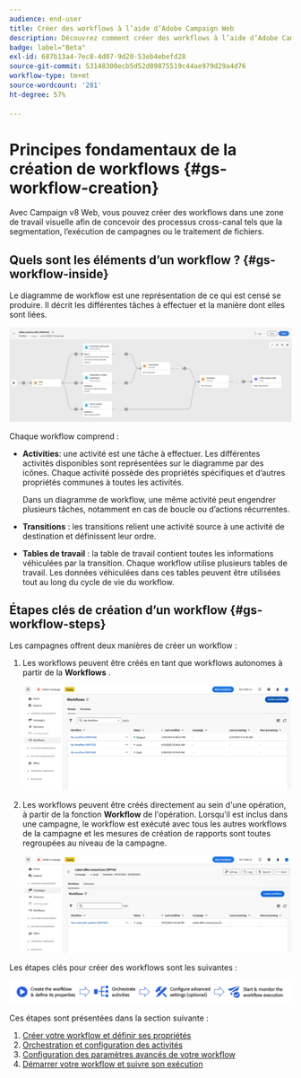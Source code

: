 ```yaml
---
audience: end-user
title: Créer des workflows à l’aide d’Adobe Campaign Web
description: Découvrez comment créer des workflows à l’aide d’Adobe Campaign Web.
badge: label="Beta"
exl-id: 687b13a4-7ec8-4d07-9d20-53eb4ebefd28
source-git-commit: 53148300ecb5d52d89875519c44ae979d29a4d76
workflow-type: tm+mt
source-wordcount: '281'
ht-degree: 57%

---
```



# Principes fondamentaux de la création de workflows {#gs-workflow-creation}

Avec Campaign v8 Web, vous pouvez créer des workflows dans une zone de travail visuelle afin de concevoir des processus cross-canal tels que la segmentation, l’exécution de campagnes ou le traitement de fichiers.


## Quels sont les éléments d’un workflow ? {#gs-workflow-inside}

Le diagramme de workflow est une représentation de ce qui est censé se produire. Il décrit les différentes tâches à effectuer et la manière dont elles sont liées.

![](assets/workflow-example.png)

Chaque workflow comprend :

* **Activities**: une activité est une tâche à effectuer. Les différentes activités disponibles sont représentées sur le diagramme par des icônes. Chaque activité possède des propriétés spécifiques et d’autres propriétés communes à toutes les activités.

  Dans un diagramme de workflow, une même activité peut engendrer plusieurs tâches, notamment en cas de boucle ou d’actions récurrentes.

* **Transitions** : les transitions relient une activité source à une activité de destination et définissent leur ordre.

* **Tables de travail** : la table de travail contient toutes les informations véhiculées par la transition. Chaque workflow utilise plusieurs tables de travail. Les données véhiculées dans ces tables peuvent être utilisées tout au long du cycle de vie du workflow.

## Étapes clés de création d’un workflow {#gs-workflow-steps}


Les campagnes offrent deux manières de créer un workflow :

1. Les workflows peuvent être créés en tant que workflows autonomes à partir de la **Workflows** .

   ![](assets/create-a-standalone-wf.png)

1. Les workflows peuvent être créés directement au sein d&#39;une opération, à partir de la fonction **Workflow** de l&#39;opération. Lorsqu’il est inclus dans une campagne, le workflow est exécuté avec tous les autres workflows de la campagne et les mesures de création de rapports sont toutes regroupées au niveau de la campagne.

   ![](assets/create-a-wf-from-a-campaign.png)


Les étapes clés pour créer des workflows sont les suivantes :

![](assets/workflow-creation-process.png)

Ces étapes sont présentées dans la section suivante :

1. [Créer votre workflow et définir ses propriétés](create-workflow.md)
1. [Orchestration et configuration des activités](orchestrate-activities.md)
1. [Configuration des paramètres avancés de votre workflow](workflow-settings.md)
1. [Démarrer votre workflow et suivre son exécution](start-monitor-workflows.md)

